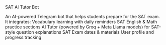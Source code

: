  SAT AI Tutor Bot

An AI-powered Telegram bot that helps students prepare for the SAT exam.
It integrates:
Vocabulary learning with daily reminders
SAT English & Math practice sections
AI Tutor (powered by Groq + Meta Llama models) for SAT-style question explanations
SAT Exam dates & materials
User profile and progress tracking
